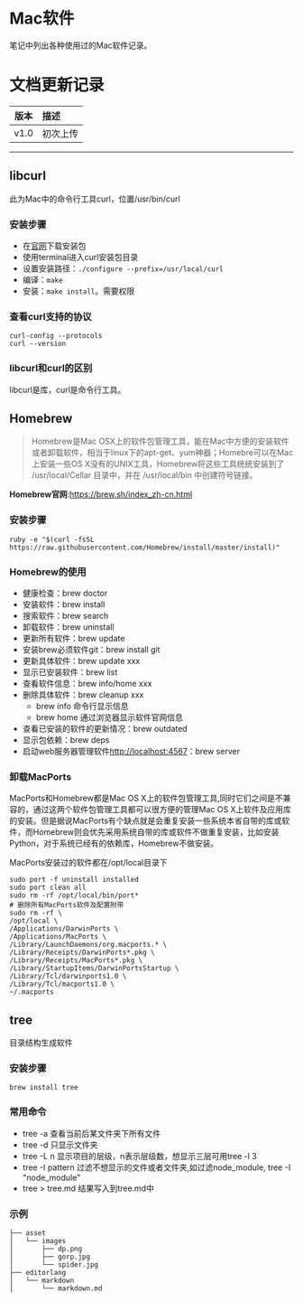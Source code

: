 # Mac软件
笔记中列出各种使用过的Mac软件记录。

# 文档更新记录
|版本  |描述    |
|:----:|:-------|
|v1.0  |初次上传|

*****
## libcurl
此为Mac中的命令行工具curl，位置/usr/bin/curl

### 安装步骤
- 在[官网](https://curl.haxx.se/download.html "curl")下载安装包
- 使用terminal进入curl安装包目录
- 设置安装路径：`./configure --prefix=/usr/local/curl`
- 编译：`make`
- 安装：`make install`。需要权限
### 查看curl支持的协议
```
curl-config --protocols
curl --version
```
### libcurl和curl的区别
libcurl是库，curl是命令行工具。

## Homebrew
>Homebrew是Mac OSX上的软件包管理工具，能在Mac中方便的安装软件或者卸载软件，相当于linux下的apt-get、yum神器；Homebre可以在Mac上安装一些OS X没有的UNIX工具，Homebrew将这些工具统统安装到了 /usr/local/Cellar 目录中，并在 /usr/local/bin 中创建符号链接。

**Homebrew官网**:<https://brew.sh/index_zh-cn.html>

### 安装步骤
```
ruby -e "$(curl -fsSL https://raw.githubusercontent.com/Homebrew/install/master/install)"
```
### Homebrew的使用
- 健康检查：brew doctor
- 安装软件：brew install
- 搜索软件：brew search
- 卸载软件：brew uninstall
- 更新所有软件：brew update
- 安装brew必须软件git：brew install git
- 更新具体软件：brew update xxx
- 显示已安装软件：brew list
- 查看软件信息：brew info/home xxx
- 删除具体软件：brew cleanup xxx
  - brew info 命令行显示信息
  - brew home 通过浏览器显示软件官网信息
- 查看已安装的软件的更新情况：brew outdated
- 显示包依赖：brew deps
- 启动web服务器管理软件<http://localhost:4567>：brew server
### 卸载MacPorts
MacPorts和Homebrew都是Mac OS X上的软件包管理工具,同时它们之间是不兼容的，通过这两个软件包管理工具都可以很方便的管理Mac OS X上软件及应用库的安装。但是据说MacPorts有个缺点就是会重复安装一些系统本省自带的库或软件，而Homebrew则会优先采用系统自带的库或软件不做重复安装，比如安装Python，对于系统已经有的依赖库，Homebrew不做安装。

MacPorts安装过的软件都在/opt/local目录下

```
sudo port -f uninstall installed
sudo port clean all
sudo rm -rf /opt/local/bin/port*
# 删除所有MacPorts软件及配置附带
sudo rm -rf \
/opt/local \
/Applications/DarwinPorts \
/Applications/MacPorts \
/Library/LaunchDaemons/org.macports.* \
/Library/Receipts/DarwinPorts*.pkg \
/Library/Receipts/MacPorts*.pkg \
/Library/StartupItems/DarwinPortsStartup \
/Library/Tcl/darwinports1.0 \
/Library/Tcl/macports1.0 \
~/.macports
```
## tree
目录结构生成软件

### 安装步骤
```
brew install tree
```
### 常用命令
- tree -a 查看当前后某文件夹下所有文件
- tree -d 只显示文件夹
- tree -L n 显示项目的层级，n表示层级数，想显示三层可用tree -l 3
- tree -I pattern 过滤不想显示的文件或者文件夹,如过滤node_module, tree -I
  "node_module"
- tree > tree.md 结果写入到tree.md中
### 示例
```
├── asset
│   └── images
│       ├── dp.png
│       ├── gorp.jpg
│       └── spider.jpg
├── editorlang
│   └── markdown 
│       └── markdown.md
```
